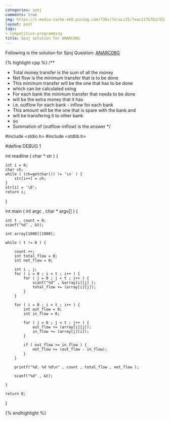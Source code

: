 ```yaml
---
categories: spoj
comments: true
img: https://s-media-cache-ak0.pinimg.com/736x/7e/ac/21/7eac217b7b1c55ab7fd56758e4e181be.jpg
layout: post
tags:
- competitive-programming
title: Spoj solution for ANARC08G
---
```


Following is the solution for Spoj Question: [ANARC08G](http://www.spoj.com/problems/ANARC08G/)

{% highlight cpp %}
/**
 *	Total money transfer is the sum of all the money
 *	Net flow is the minimum transfer that is to be done
 *	This minimum transfer will be the one that has to be done
 *	which can be calculated using
 *	For each bank the minimum transfer that needs to be done
 *	will be the extra money that it has
 *	i.e. outflow for each bank - inflow for each bank
 *	This amount will be the one that is spare with the bank and
 *	will be transfering it to other bank
 *	so 
 *	Summation of (outflow-inflow) is the answer
 */


#include <stdio.h>
#include <stdlib.h>

#define DEBUG 1

int readline ( char * str ) {

	int i = 0;
	char ch;
	while ( (ch=getchar()) != '\n' ) {
		str[i++] = ch;
	}
	str[i] = '\0';
	return i;
}

int main ( int argc , char * argv[] ) {

	int t , count = 0;
	scanf("%d" , &t);

	int array[1000][1000];

	while ( t != 0 ) {

		count ++;
		int total_flow = 0;
		int net_flow = 0;

		int i , j;
		for ( i = 0 ; i < t ; i++ ) {
			for ( j = 0 ; j < t ; j++ ) {
				scanf("%d" , &array[i][j] );
				total_flow += (array[i][j]);
			}
		}

		for ( i = 0 ; i < t ; i++ ) {
			int out_flow = 0;
			int in_flow = 0;

			for ( j = 0 ; j < t ; j++ ) {
				out_flow += (array[i][j]);
				in_flow += (array[j][i]);
			}

			if ( out_flow >= in_flow ) {
				net_flow += (out_flow - in_flow);
			}
		}

		printf("%d. %d %d\n" , count , total_flow , net_flow );

		scanf("%d" , &t);

	}

	return 0;
}

{% endhighlight %}
